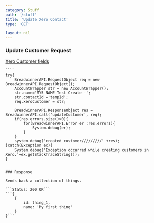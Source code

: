 ```yaml
---
category: Stuff
path: '/stuff'
title: 'Update Xero Contact'
type: 'GET'

layout: nil
---
```


### Update Customer Request
[Xero Customer fields](https://developer.xero.com/documentation/api/contacts#POST)

	````
	try{
		BreadwinnerAPI.RequestObject req = new  BreadwinnerAPI.RequestObject();	
		AccountWrapper str = new AccountWrapper();
		str.name='MY5 NAME Test Create -'; 
		str.contactId ='tempId';		
		req.xeroCustomer = str;

		BreadwinnerAPI.ResponseObject res =  BreadwinnerAPI.call('updateCustomer', req);
		if(res.errors.size()>0){
			for(BreadwinnerAPI.Error er :res.errors){
				System.debug(er); 
			}
		}
		system.debug('created customer/////////' +res);
	}catch(Exception ex){
		System.debug('Exception occurred while creating customers in Xero.'+ex.getStackTraceString());
	}
```

### Response

Sends back a collection of things.

```Status: 200 OK```
```{
    {
        id: thing_1,
        name: 'My first thing'
    }
}```

